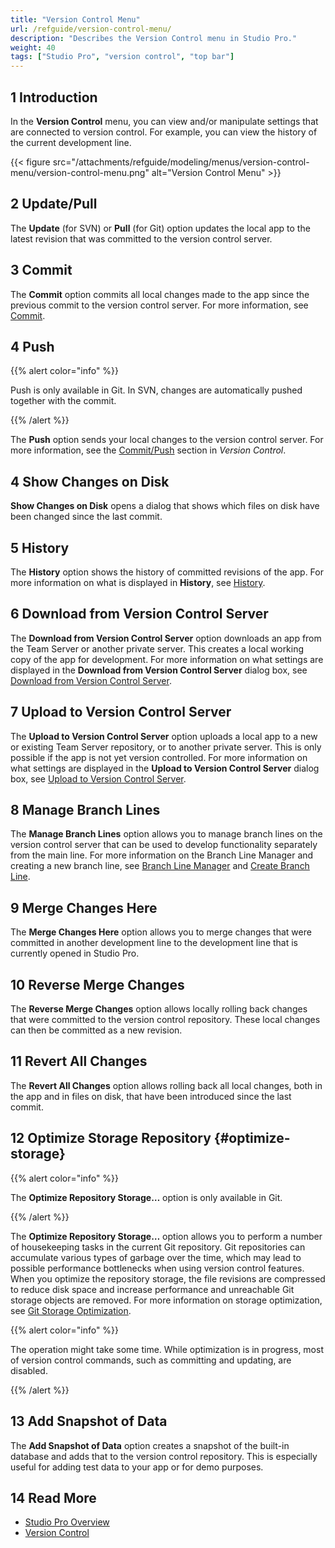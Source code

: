 ```yaml
---
title: "Version Control Menu"
url: /refguide/version-control-menu/
description: "Describes the Version Control menu in Studio Pro."
weight: 40
tags: ["Studio Pro", "version control", "top bar"]
---
```


## 1 Introduction

In the **Version Control** menu, you can view and/or manipulate settings that are connected to version control. For example, you can view the history of the current development line.

{{< figure src="/attachments/refguide/modeling/menus/version-control-menu/version-control-menu.png" alt="Version Control Menu" >}}

## 2 Update/Pull

The **Update** (for SVN) or **Pull** (for Git) option updates the local app to the latest revision that was committed to the version control server.

## 3 Commit

The **Commit** option commits all local changes made to the app since the previous commit to the version control server. For more information, see [Commit](/refguide/commit-dialog/).

## 4 Push

{{% alert color="info" %}}

Push is only available in Git. In SVN, changes are automatically pushed together with the commit. 

{{% /alert %}}

The **Push** option sends your local changes to the version control server. For more information, see the [Commit/Push](/refguide/version-control/#commit) section in *Version Control*.

## 4 Show Changes on Disk

**Show Changes on Disk** opens a dialog that shows which files on disk have been changed since the last commit.  

## 5 History

The **History** option shows the history of committed revisions of the app. For more information on what is displayed in **History**, see [History](/refguide/history-dialog/).

## 6 Download from Version Control Server

The **Download from Version Control Server** option downloads an app from the Team Server or another private server. This creates a local working copy of the app for development. For more information on what settings are displayed in the **Download from Version Control Server** dialog box, see [Download from Version Control Server](/refguide/download-from-version-control-dialog/).

## 7 Upload to Version Control Server

The **Upload to Version Control Server** option uploads a local app to a new or existing Team Server repository, or to another private server. This is only possible if the app is not yet version controlled. For more information on what settings are displayed in the **Upload to Version Control Server** dialog box, see [Upload to Version Control Server](/refguide/upload-to-version-control-dialog/).

## 8 Manage Branch Lines

The **Manage Branch Lines** option allows you to manage branch lines on the version control server that can be used to develop functionality separately from the main line. For more information on the Branch Line Manager and creating a new branch line, see [Branch Line Manager](/refguide/branch-line-manager-dialog/) and [Create Branch Line](/refguide/create-branch-line-dialog/). 

## 9 Merge Changes Here

The **Merge Changes Here** option allows you to merge changes that were committed in another development line to the development line that is currently opened in Studio Pro.

## 10 Reverse Merge Changes

The **Reverse Merge Changes** option allows locally rolling back changes that were committed to the version control repository. These local changes can then be committed as a new revision.

## 11 Revert All Changes

The **Revert All Changes** option allows rolling back all local changes, both in the app and in files on disk, that have been introduced since the last commit.

## 12 Optimize Storage Repository {#optimize-storage}

{{% alert color="info" %}}

The **Optimize Repository Storage…** option is only available in Git. 

{{% /alert %}}

The **Optimize Repository Storage…** option allows you to perform a number of housekeeping tasks in the current Git repository. Git repositories can accumulate various types of garbage over the time, which may lead to possible performance bottlenecks when using version control features.
When you optimize the repository storage, the file revisions are compressed to reduce disk space and increase performance and unreachable Git storage objects are removed. For more information on storage optimization, see [Git Storage Optimization](/refguide/git-storage-optimization-dialog/).

{{% alert color="info" %}}

The operation might take some time. While optimization is in progress, most of version control commands, such as committing and updating, are disabled. 

{{% /alert %}}

## 13 Add Snapshot of Data

The **Add Snapshot of Data** option creates a snapshot of the built-in database and adds that to the version control repository. This is especially useful for adding test data to your app or for demo purposes.

## 14 Read More

* [Studio Pro Overview](/refguide/studio-pro-overview/)
* [Version Control](/refguide/version-control/)
